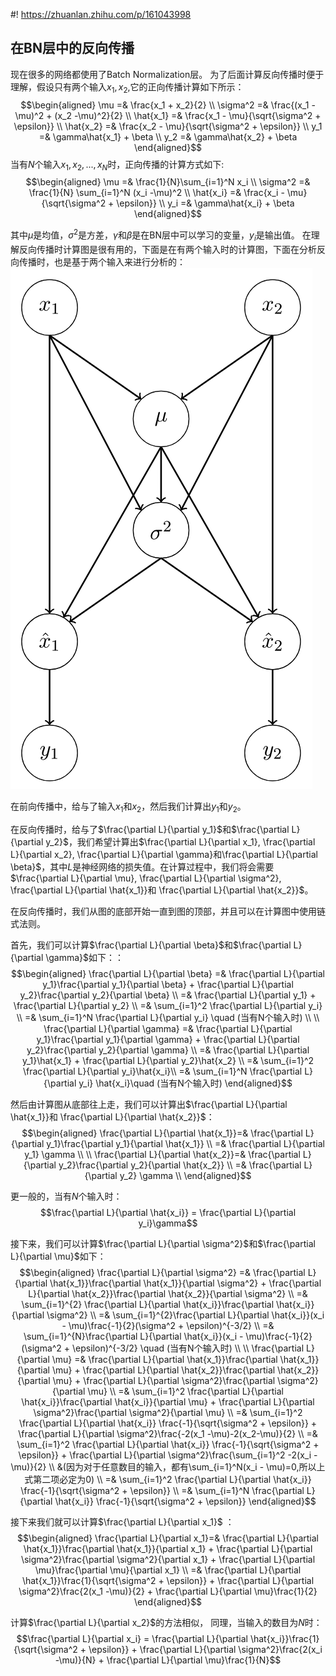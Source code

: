 #! https://zhuanlan.zhihu.com/p/161043998
## 在BN层中的反向传播
现在很多的网络都使用了Batch Normalization层。
为了后面计算反向传播时便于理解，假设只有两个输入$x_1,x_2$,它的正向传播计算如下所示：
$$\begin{aligned}
    \mu =& \frac{x_1 + x_2}{2} \\
    \sigma^2 =& \frac{(x_1 -\mu)^2 + (x_2 -\mu)^2}{2} \\
    \hat{x_1} =& \frac{x_1 - \mu}{\sqrt{\sigma^2 +  \epsilon}} \\
    \hat{x_2} =& \frac{x_2 - \mu}{\sqrt{\sigma^2 +  \epsilon}} \\    
    y_1 =& \gamma\hat{x_1} + \beta \\
    y_2 =& \gamma\hat{x_2} + \beta
\end{aligned}$$
当有$N$个输入$x_1,x_2,...,x_N$时，正向传播的计算方式如下:
$$\begin{aligned}
    \mu =& \frac{1}{N}\sum_{i=1}^N x_i \\
    \sigma^2 =& \frac{1}{N} \sum_{i=1}^N (x_i -\mu)^2 \\
    \hat{x_i} =& \frac{x_i - \mu}{\sqrt{\sigma^2 +  \epsilon}} \\
    y_i =& \gamma\hat{x_i} + \beta 
\end{aligned}$$

其中$\mu$是均值，$\sigma^2$是方差，$\gamma$和$\beta$是在BN层中可以学习的变量，$y_i$是输出值。
在理解反向传播时计算图是很有用的，下面是在有两个输入时的计算图，下面在分析反向传播时，也是基于两个输入来进行分析的：
![](../../figure/70.png)

在前向传播中，给与了输入$x_1$和$x_2$，然后我们计算出$y_1$和$y_2$。

在反向传播时，给与了$\frac{\partial L}{\partial y_1}$和$\frac{\partial L}{\partial y_2}$，我们希望计算出$\frac{\partial L}{\partial x_1}, \frac{\partial L}{\partial x_2}, \frac{\partial L}{\partial \gamma}和\frac{\partial L}{\partial \beta}$，其中$L$是神经网络的损失值。在计算过程中，我们将会需要$\frac{\partial L}{\partial \mu}, \frac{\partial L}{\partial \sigma^2}, \frac{\partial L}{\partial \hat{x_1}}和 \frac{\partial L}{\partial \hat{x_2}}$。

在反向传播时，我们从图的底部开始一直到图的顶部，并且可以在计算图中使用链式法则。

首先，我们可以计算$\frac{\partial L}{\partial \beta}$和$\frac{\partial L}{\partial \gamma}$如下：：
$$\begin{aligned}
    \frac{\partial L}{\partial \beta} =& \frac{\partial L}{\partial y_1}\frac{\partial y_1}{\partial \beta} + \frac{\partial L}{\partial y_2}\frac{\partial y_2}{\partial \beta} \\
    =& \frac{\partial L}{\partial y_1} + \frac{\partial L}{\partial y_2} \\
    =& \sum_{i=1}^2 \frac{\partial L}{\partial y_i} \\
    =& \sum_{i=1}^N \frac{\partial L}{\partial y_i} \quad (当有N个输入时) \\
  \\
    \frac{\partial L}{\partial \gamma} =& \frac{\partial L}{\partial y_1}\frac{\partial y_1}{\partial \gamma} + \frac{\partial L}{\partial y_2}\frac{\partial y_2}{\partial \gamma} \\
    =& \frac{\partial L}{\partial y_1}\hat{x_1} + \frac{\partial L}{\partial y_2}\hat{x_2} \\
    =& \sum_{i=1}^2 \frac{\partial L}{\partial y_i}\hat{x_i}\\
    =& \sum_{i=1}^N \frac{\partial L}{\partial y_i} \hat{x_i}\quad (当有N个输入时)
\end{aligned}$$


然后由计算图从底部往上走，我们可以计算出$\frac{\partial L}{\partial \hat{x_1}}和 \frac{\partial L}{\partial \hat{x_2}}$：
$$\begin{aligned}
    \frac{\partial L}{\partial \hat{x_1}}=& \frac{\partial L}{\partial y_1}\frac{\partial y_1}{\partial \hat{x_1}} \\
    =& \frac{\partial L}{\partial y_1} \gamma \\
    \\
    \frac{\partial L}{\partial \hat{x_2}}=& \frac{\partial L}{\partial y_2}\frac{\partial y_2}{\partial \hat{x_2}} \\
    =& \frac{\partial L}{\partial y_2} \gamma \\
\end{aligned}$$

更一般的，当有$N$个输入时：
$$\frac{\partial L}{\partial \hat{x_i}} = \frac{\partial L}{\partial y_i}\gamma$$

接下来，我们可以计算$\frac{\partial L}{\partial \sigma^2}$和$\frac{\partial L}{\partial \mu}$如下：
$$\begin{aligned}
    \frac{\partial L}{\partial \sigma^2} =& \frac{\partial L}{\partial \hat{x_1}}\frac{\partial \hat{x_1}}{\partial \sigma^2} +  \frac{\partial L}{\partial \hat{x_2}}\frac{\partial \hat{x_2}}{\partial \sigma^2} \\
    =& \sum_{i=1}^{2} \frac{\partial L}{\partial \hat{x_i}}\frac{\partial \hat{x_i}}{\partial \sigma^2} \\
    =& \sum_{i=1}^{2}\frac{\partial L}{\partial \hat{x_i}}(x_i - \mu)\frac{-1}{2}(\sigma^2 + \epsilon)^{-3/2} \\
    =& \sum_{i=1}^{N}\frac{\partial L}{\partial \hat{x_i}}(x_i - \mu)\frac{-1}{2}(\sigma^2 + \epsilon)^{-3/2} \quad (当有N个输入时) \\
    \\
    \frac{\partial L}{\partial \mu} =& \frac{\partial L}{\partial \hat{x_1}}\frac{\partial \hat{x_1}}{\partial \mu} + \frac{\partial L}{\partial \hat{x_2}}\frac{\partial \hat{x_2}}{\partial \mu} + \frac{\partial L}{\partial \sigma^2}\frac{\partial \sigma^2}{\partial \mu} \\
    =& \sum_{i=1}^2 \frac{\partial L}{\partial \hat{x_i}}\frac{\partial \hat{x_i}}{\partial \mu} + \frac{\partial L}{\partial \sigma^2}\frac{\partial \sigma^2}{\partial \mu} \\
    =& \sum_{i=1}^2 \frac{\partial L}{\partial \hat{x_i}} \frac{-1}{\sqrt{\sigma^2 + \epsilon}} + \frac{\partial L}{\partial \sigma^2}\frac{-2(x_1 -\mu)-2(x_2-\mu)}{2} \\
    =& \sum_{i=1}^2 \frac{\partial L}{\partial \hat{x_i}} \frac{-1}{\sqrt{\sigma^2 + \epsilon}} + \frac{\partial L}{\partial \sigma^2}\frac{\sum_{i=1}^2 -2(x_i - \mu)}{2} \\
    &(因为对于任意数目的输入，都有\sum_{i=1}^N(x_i - \mu)=0,所以上式第二项必定为0) \\
    =& \sum_{i=1}^2 \frac{\partial L}{\partial \hat{x_i}} \frac{-1}{\sqrt{\sigma^2 + \epsilon}} \\
    =& \sum_{i=1}^N \frac{\partial L}{\partial \hat{x_i}} \frac{-1}{\sqrt{\sigma^2 + \epsilon}}
\end{aligned}$$

接下来我们就可以计算$\frac{\partial L}{\partial x_1}$ ：
$$\begin{aligned}
   \frac{\partial L}{\partial x_1}=& \frac{\partial L}{\partial \hat{x_1}}\frac{\partial \hat{x_1}}{\partial x_1} + \frac{\partial L}{\partial \sigma^2}\frac{\partial \sigma^2}{\partial x_1} + \frac{\partial L}{\partial \mu}\frac{\partial \mu}{\partial x_1}  \\
   =& \frac{\partial L}{\partial \hat{x_1}}\frac{1}{\sqrt{\sigma^2 + \epsilon}} + \frac{\partial L}{\partial \sigma^2}\frac{2(x_1 -\mu)}{2} + \frac{\partial L}{\partial \mu}\frac{1}{2} 
\end{aligned}$$

计算$\frac{\partial L}{\partial x_2}$的方法相似，
同理，当输入的数目为$N$时：
$$\frac{\partial L}{\partial x_i} = \frac{\partial L}{\partial \hat{x_i}}\frac{1}{\sqrt{\sigma^2 + \epsilon}} + \frac{\partial L}{\partial \sigma^2}\frac{2(x_i -\mu)}{N} + \frac{\partial L}{\partial \mu}\frac{1}{N}$$
